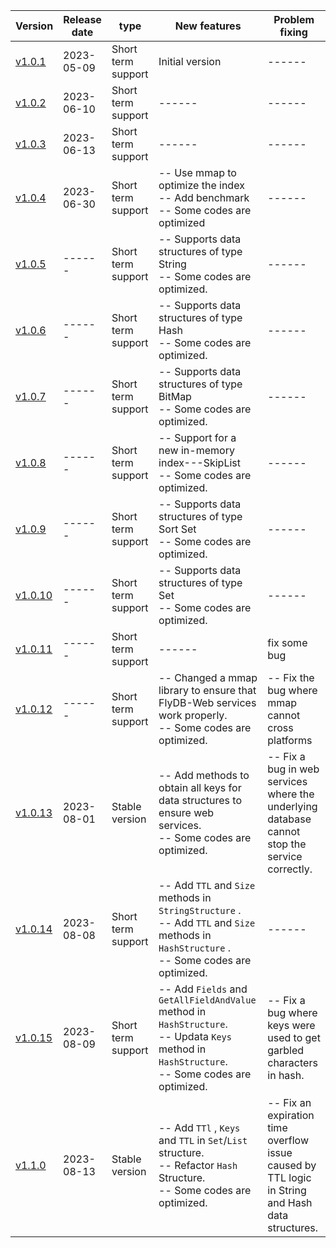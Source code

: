 | Version                                                      | Release date | type               | New features                                                 | Problem fixing                                               |
| ------------------------------------------------------------ | ------------ | ------------------ | ------------------------------------------------------------ | ------------------------------------------------------------ |
| [v1.0.1](https://github.com/ByteStorage/FlyDB/releases/tag/v1.0.1) | 2023-05-09   | Short term support | Initial version                                              | ------                                                       |
| [v1.0.2](https://github.com/ByteStorage/FlyDB/releases/tag/v1.0.2) | 2023-06-10   | Short term support | ------                                                       | ------                                                       |
| [v1.0.3](https://github.com/ByteStorage/FlyDB/releases/tag/v1.0.3) | 2023-06-13   | Short term support | ------                                                       | ------                                                       |
| [v1.0.4](https://github.com/ByteStorage/FlyDB/releases/tag/v1.0.4) | 2023-06-30   | Short term support | -- Use mmap to optimize the index<br />-- Add benchmark<br />-- Some codes are optimized | ------                                                       |
| [v1.0.5](https://github.com/ByteStorage/FlyDB/releases/tag/v1.0.5) | ------       | Short term support | -- Supports data structures of type String<br />-- Some codes are optimized. | ------                                                       |
| [v1.0.6](https://github.com/ByteStorage/FlyDB/releases/tag/v1.0.6) | ------       | Short term support | -- Supports data structures of type Hash<br />-- Some codes are optimized. | ------                                                       |
| [v1.0.7](https://github.com/ByteStorage/FlyDB/releases/tag/v1.0.7) | ------       | Short term support | -- Supports data structures of type BitMap<br />-- Some codes are optimized. | ------                                                       |
| [v1.0.8](https://github.com/ByteStorage/FlyDB/releases/tag/v1.0.8) | ------       | Short term support | -- Support for a new in-memory index---SkipList<br />-- Some codes are optimized. | ------                                                       |
| [v1.0.9](https://github.com/ByteStorage/FlyDB/releases/tag/v1.0.9) | ------       | Short term support | -- Supports data structures of type Sort Set <br />-- Some codes are optimized. | ------                                                       |
| [v1.0.10](https://github.com/ByteStorage/FlyDB/releases/tag/v1.0.10) | ------       | Short term support | -- Supports data structures of type Set<br />-- Some codes are optimized. | ------                                                       |
| [v1.0.11](https://github.com/ByteStorage/FlyDB/releases/tag/v1.0.11) | ------       | Short term support | ------                                                       | fix some bug                                                 |
| [v1.0.12](https://github.com/ByteStorage/FlyDB/releases/tag/v1.0.12) | ------       | Short term support | -- Changed a mmap library to ensure that FlyDB-Web services work properly.<br />-- Some codes are optimized. | -- Fix the bug where mmap cannot cross platforms             |
| [v1.0.13](https://github.com/ByteStorage/FlyDB/releases/tag/v1.0.13) | 2023-08-01   | Stable version     | -- Add methods to obtain all keys for data structures to ensure web services.<br />-- Some codes are optimized. | -- Fix a bug in web services where the underlying database cannot stop the service correctly. |
| [v1.0.14](https://github.com/ByteStorage/FlyDB/releases/tag/v1.0.14) | 2023-08-08   | Short term support | -- Add `TTL` and `Size` methods in `StringStructure` .<br />-- Add `TTL` and `Size` methods in `HashStructure` .<br />-- Some codes are optimized. | ------                                                       |
| [v1.0.15](https://github.com/ByteStorage/FlyDB/releases/tag/v1.0.15) | 2023-08-09   | Short term support | -- Add `Fields` and `GetAllFieldAndValue` method in `HashStructure`.<br />-- Updata `Keys` method in `HashStructure`.<br />-- Some codes are optimized. | -- Fix a bug where keys were used to get garbled characters in hash. |
| [v1.1.0](https://github.com/ByteStorage/FlyDB/releases/tag/v1.1.0) | 2023-08-13   | Stable version     | -- Add `TTl` , `Keys` and `TTL` in `Set`/`List` structure.<br />-- Refactor `Hash` Structure.<br />-- Some codes are optimized. | -- Fix an expiration time overflow issue caused by TTL logic in String and Hash data structures. |



